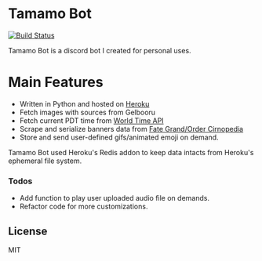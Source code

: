 # Tamamo Bot

[![Build Status](https://img.shields.io/badge/version-0.8.8-brightgreen)](https://github.com/thaild912/Tamamo-Bot)

Tamamo Bot is a discord bot I created for personal uses.

# Main Features

  - Written in Python and hosted on [Heroku](https://www.heroku.com/)
  - Fetch images with sources from Gelbooru
  - Fetch current PDT time from [World Time API](http://worldtimeapi.org/)
  - Scrape and serialize banners data from [Fate Grand/Order Cirnopedia](https://fate-go.cirnopedia.org/)
  - Store and send user-defined gifs/animated emoji on demand.

Tamamo Bot used Heroku's Redis addon to keep data intacts from Heroku's ephemeral file system.


### Todos

 - Add function to play user uploaded audio file on demands.
 - Refactor code for more customizations.

License
----

MIT


